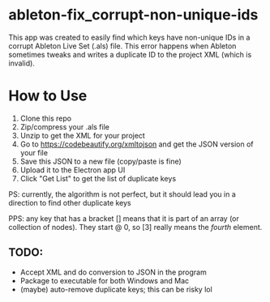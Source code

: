 # ableton-fix_corrupt-non-unique-ids
This app was created to easily find which keys have non-unique IDs in a corrupt Ableton Live Set (.als) file. This error happens when Ableton sometimes tweaks and writes a duplicate ID to the project XML (which is invalid).

# How to Use
1. Clone this repo
2. Zip/compress your .als file
3. Unzip to get the XML for your project
4. Go to https://codebeautify.org/xmltojson and get the JSON version of your file
5. Save this JSON to a new file (copy/paste is fine)
6. Upload it to the Electron app UI
7. Click "Get List" to get the list of duplicate keys

PS: currently, the algorithm is not perfect, but it should lead you in a direction to find other duplicate keys

PPS: any key that has a bracket [] means that it is part of an array (or collection of nodes). They start @ 0, so \[3\] really means the *fourth* element.

## TODO:
- Accept XML and do conversion to JSON in the program
- Package to executable for both Windows and Mac
- (maybe) auto-remove duplicate keys; this can be risky lol
